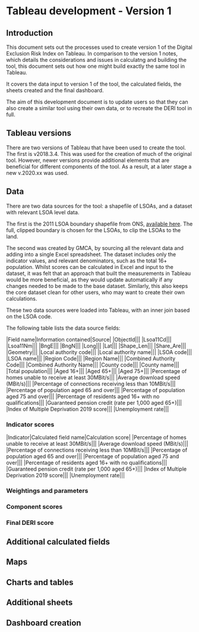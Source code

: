 # Tableau development - Version 1

## Introduction
This document sets out the processes used to create version 1 of the Digital Exclusion Risk Index on Tableau. In comparison to the version 1 notes, which details the considerations and issues in calculatng and building the tool, this document sets out how one might build exactly the same tool in Tableau.

It covers the data input to version 1 of the tool, the calculated fields, the sheets created and the final dashboard.

The aim of this development document is to update users so that they can also create a similar tool using their own data, or to recreate the DERI tool in full.

## Tableau versions
There are two versions of Tableau that have been used to create the tool. The first is v2018.3.4. This was used for the creation of much of the original tool. However, newer versions provide additional elements that are beneficial for different components of the tool. As a result, at a later stage a new v.2020.xx was used.

## Data
There are two data sources for the tool: a shapefile of LSOAs, and a dataset with relevant LSOA level data.

The first is the 2011 LSOA boundary shapefile from ONS, [available here](https://geoportal.statistics.gov.uk/datasets/lower-layer-super-output-areas-december-2011-boundaries-full-clipped-bfc-ew-v3?geometry=-16.993%2C50.522%2C12.648%2C55.161). The full, clipped boundary is chosen for the LSOAs, to clip the LSOAs to the land.

The second was created by GMCA, by sourcing all the relevant data and adding into a single Excel spreadsheet. The dataset includes only the indicator values, and relevant denominators, such as the total 16+ population. Whilst scores can be calculated in Excel and input to the dataset, it was felt that an approach that built the measurements in Tableau would be more beneficial, as they would update automatically if any changes needed to be made to the base dataset. Similarly, this also keeps the core dataset clean for other users, who may want to create their own calculations.

These two data sources were loaded into Tableau, with an inner join based on the LSOA code.

The following table lists the data source fields:

|Field name|Information contained|Source|
|ObjectId|||
|Lsoa11Cd|||
|Lsoa11Nm|||
|BngE|||
|BngN|||
|Long|||
|Lat|||
|Shape_Len|||
|Share_Are|||
|Geometry|||
|Local authority code|||
|Local authority name|||
|LSOA code|||
|LSOA name|||
|Region Code|||
|Region Name|||
|Combined Authority Code|||
|Combined Authority Name|||
|County code|||
|County name|||
|Total population|||
|Aged 16+|||
|Aged 65+|||
|Aged 75+|||
|Percentage of homes unable to receive at least 30MBit/s|||
|Average download speed (MBit/s)|||
|Percentage of connections receiving less than 10MBit/s|||
|Percentage of population aged 65 and over|||
|Percentage of population aged 75 and over|||
|Percentage of residents aged 16+ with no qualifications|||
|Guaranteed pension credit (rate per 1,000 aged 65+)|||
|Index of Multiple Deprivation 2019 score|||
|Unemployment rate|||

### Indicator scores

|Indicator|Calculated field name|Calculation score|
|Percentage of homes unable to receive at least 30MBit/s|||
|Average download speed (MBit/s)|||
|Percentage of connections receiving less than 10MBit/s|||
|Percentage of population aged 65 and over|||
|Percentage of population aged 75 and over|||
|Percentage of residents aged 16+ with no qualifications|||
|Guaranteed pension credit (rate per 1,000 aged 65+)|||
|Index of Multiple Deprivation 2019 score|||
|Unemployment rate|||

### Weightings and parameters

### Component scores

### Final DERI score

## Additional calculated fields

## Maps

## Charts and tables

## Additional sheets

## Dashboard creation
